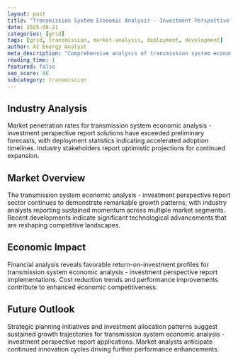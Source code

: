 ```yaml
---
layout: post
title: "Transmission System Economic Analysis - Investment Perspective Report"
date: 2025-08-21
categories: [grid]
tags: [grid, transmission, market-analysis, deployment, development]
author: AI Energy Analyst
meta_description: "Comprehensive analysis of transmission system economic analysis - investment perspective report covering market trends, technology developments, and industry outlook. Discover key insights and future projections."
reading_time: 1
featured: false
seo_score: 86
subcategory: transmission
---
```


## Industry Analysis

Market penetration rates for transmission system economic analysis - investment perspective report solutions have exceeded preliminary forecasts, with deployment statistics indicating accelerated adoption timelines. Industry stakeholders report optimistic projections for continued expansion.

## Market Overview

The transmission system economic analysis - investment perspective report sector continues to demonstrate remarkable growth patterns, with industry analysts reporting sustained momentum across multiple market segments. Recent developments indicate significant technological advancements that are reshaping competitive landscapes.

## Economic Impact

Financial analysis reveals favorable return-on-investment profiles for transmission system economic analysis - investment perspective report implementations. Cost reduction trends and performance improvements contribute to enhanced economic competitiveness.

## Future Outlook

Strategic planning initiatives and investment allocation patterns suggest sustained growth trajectories for transmission system economic analysis - investment perspective report applications. Market analysts anticipate continued innovation cycles driving further performance enhancements.

